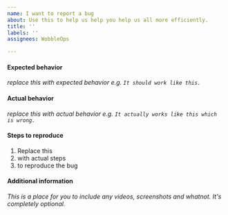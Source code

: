```yaml
---
name: I want to report a bug
about: Use this to help us help you help us all more efficiently.
title: ''
labels: ''
assignees: WobbleOps

---
```


#### Expected behavior
*replace this with expected behavior e.g. `It should work like this.`*
   
#### Actual behavior
*replace this with actual behavior e.g. `It actually works like this which is wrong.`*
  
#### Steps to reproduce
1. Replace this
2. with actual steps
3. to reproduce the bug
  
#### Additional information
*This is a place for you to include any videos, screenshots and whatnot. It's completely optional.*
